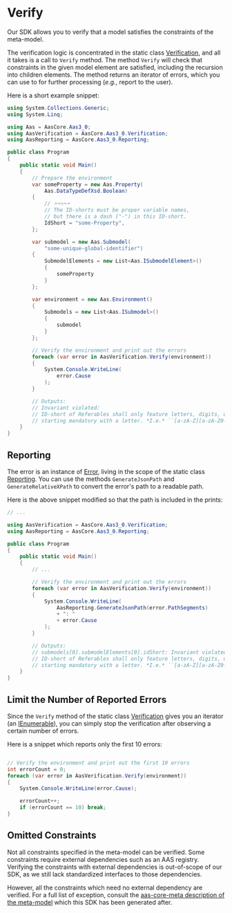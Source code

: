 # Verify

Our SDK allows you to verify that a model satisfies the constraints of the meta-model.

The verification logic is concentrated in the static class [Verification], and all it takes is a call to `Verify` method.
The method `Verify` will check that constraints in the given model element are satisfied, including the recursion into children elements.
The method returns an iterator of errors, which you can use to for further processing (*e.g.*, report to the user).

[Verification]: ../api/AasCore.Aas3_0.Verification.yml

Here is a short example snippet:

```cs
using System.Collections.Generic;
using System.Linq;

using Aas = AasCore.Aas3_0;
using AasVerification = AasCore.Aas3_0.Verification;
using AasReporting = AasCore.Aas3_0.Reporting;

public class Program
{
    public static void Main()
    {
        // Prepare the environment
        var someProperty = new Aas.Property(
            Aas.DataTypeDefXsd.Boolean)
        {
            // 🗲🗲💀🗲🗲
            // The ID-shorts must be proper variable names,
            // but there is a dash ("-") in this ID-short.
            IdShort = "some-Property",
        };

        var submodel = new Aas.Submodel(
            "some-unique-global-identifier")
        {
            SubmodelElements = new List<Aas.ISubmodelElement>()
            {
                someProperty
            }
        };

        var environment = new Aas.Environment()
        {
            Submodels = new List<Aas.ISubmodel>()
            {
                submodel
            }
        };

        // Verify the environment and print out the errors
        foreach (var error in AasVerification.Verify(environment))
        {
            System.Console.WriteLine(
                error.Cause
            );
        }

        // Outputs:
        // Invariant violated:
        // ID-short of Referables shall only feature letters, digits, underscore (``_``);
        // starting mandatory with a letter. *I.e.* ``[a-zA-Z][a-zA-Z0-9_]+``.
    }
}
```

## Reporting

The error is an instance of [Error], living in the scope of the static class [Reporting].
You can use the methods `GenerateJsonPath` and `GenerateRelativeXPath` to convert the error's path to a readable path.

[Error]: ../api/AasCore.Aas3_0.Reporting.Error.yml
[Reporting]: ../api/AasCore.Aas3_0.Reporting.yml

Here is the above snippet modified so that the path is included in the prints:

```cs
// ...

using AasVerification = AasCore.Aas3_0.Verification;
using AasReporting = AasCore.Aas3_0.Reporting;

public class Program
{
    public static void Main()
    {
        // ...

        // Verify the environment and print out the errors
        foreach (var error in AasVerification.Verify(environment))
        {
            System.Console.WriteLine(
                AasReporting.GenerateJsonPath(error.PathSegments)
                + ": "
                + error.Cause
            );
        }

        // Outputs:
        // submodels[0].submodelElements[0].idShort: Invariant violated:
        // ID-short of Referables shall only feature letters, digits, underscore (``_``);
        // starting mandatory with a letter. *I.e.* ``[a-zA-Z][a-zA-Z0-9_]+``.
    }
}
```

## Limit the Number of Reported Errors

Since the `Verify` method of the static class [Verification] gives you an iterator (an [IEnumerable]), you can simply stop the verification after observing a certain number of errors.

[IEnumerable]: https://docs.microsoft.com/en-us/dotnet/api/system.collections.ienumerable

Here is a snippet which reports only the first 10 errors:

```cs

// Verify the environment and print out the first 10 errors
int errorCount = 0;
foreach (var error in AasVerification.Verify(environment))
{
    System.Console.WriteLine(error.Cause);

    errorCount++;
    if (errorCount == 10) break;
}
```

## Omitted Constraints

Not all constraints specified in the meta-model can be verified.
Some constraints require external dependencies such as an AAS registry.
Verifying the constraints with external dependencies is out-of-scope of our SDK, as we still lack standardized interfaces to those dependencies.

However, all the constraints which need no external dependency are verified.
For a full list of exception, consult the [aas-core-meta description of the meta-model] which this SDK has been generated after.

[aas-core-meta description of the meta-model]: https://github.com/aas-core-works/aas-core-meta/blob/931b355682c4a7b84a2fb94932cf09bcf7ce9a1f/aas_core_meta/v3rc2.py#L4
